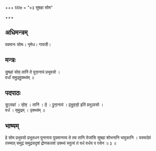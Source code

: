 +++
title = "०३ सुषहा सोम"

+++
## अधिमन्त्रम्
पवमानः सोमः। नृमेध। गायत्री।

## मन्त्रः
सु॒षहा॑ सोम॒ तानि॑ ते पुना॒नाय॑ प्रभूवसो ।  
वर्धा॑ समु॒द्रमु॒क्थ्य॑म् ॥

## पदपाठः
सु॒ऽसहा॑ । सो॒म॒ । तानि॑ । ते॒ । पु॒ना॒नाय॑ । प्र॒भु॒व॒सो॒ इति॑ प्रभुऽवसो ।  
वर्ध॑ । स॒मु॒द्रम् । उ॒क्थ्य॑म् ॥

## भाष्यम्
हे सोम प्रभुवसो प्रभूतधन पुनानाय पूयमानस्य ते तव तानि तेजांसि सुषहा शोभनानि भावुकानि । यस्मादेवं तस्मात् समुद्रं समुद्रसदृशं द्रोणकलशं उक्थ्यं स्तुत्यं तं वर्ध वर्धय प रसेन ॥ ३ ॥